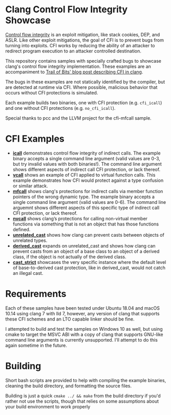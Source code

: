 # Clang Control Flow Integrity Showcase

[Control flow integrity](https://www.microsoft.com/en-us/research/publication/control-flow-integrity/) is an exploit mitigation, like stack cookies, DEP, and ASLR. Like other exploit mitigations, the goal of CFI is to prevent bugs from turning into exploits. CFI works by reducing the ability of an attacker to redirect program execution to an attacker controlled destination.

This repository contains samples with specially crafted bugs to showcase clang's control flow integrity implementation. These examples are an accompaniment to [Trail of Bits' blog post describing CFI in clang](https://blog.trailofbits.com/2016/10/17/lets-talk-about-cfi-clang-edition/).

The bugs in these examples are not statically identified by the compiler, but are detected at runtime via CFI. Where possible, malicious behavior that occurs without CFI protections is simulated.

Each example builds two binaries, one with CFI protection (e.g. `cfi_icall`) and one without CFI protections (e.g. `no_cfi_icall`).

Special thanks to pcc and the LLVM project for the cfi-mfcall sample.

# CFI Examples

* **[icall](source/icall.c)** demonstrates control flow integrity of indirect calls. The example binary accepts a single command line argument (valid values are 0-3, but try invalid values with both binaries!). The command line argument shows different aspects of indirect call CFI protection, or lack thereof.
* **[vcall](source/vcall.cpp)** shows an example of CFI applied to virtual function calls. This example demonstrates how CFI would protect against a type confusion or similar attack.
* **[mfcall](source/mfcall.cpp)** shows clang's protections for indirect calls via member function pointers of the wrong dynamic type. The example binary accepts a single command line argument (valid values are 0-6). The command line arguemnt shows different aspects of this specific type of indirect call CFI protection, or lack thereof.
* **[nvcall](source/nvcall.cpp)** shows clang’s protections for calling non-virtual member functions via something that is not an object that has those functions defined.
* **[unrelated_cast](source/unrelated_cast.cpp)** shows how clang can prevent casts between objects of unrelated types.
* **[derived_cast](source/derived_cast.cpp)** expands on unrelated_cast and shows how clang can prevent casts from an object of a base class to an object of a derived class, if the object is not actually of the derived class.
* **[cast_strict](source/cast_strict.cpp)** showcases the very specific instance where the default level of base-to-derived cast protection, like in derived_cast, would not catch an illegal cast.

# Requirements

Each of these samples have been tested under Ubuntu 18.04 and macOS 10.14 using clang 7 with lld 7, however, any version of clang that supports these CFI schemes and an LTO capable linker should be fine.

I attempted to build and test the samples on Windows 10 as well, but using cmake to target the MSVC ABI with a copy of clang that supports GNU-like command line arguments is currently unsupported. I'll attempt to do this again sometime in the future.

# Building

Short bash scripts are provided to help with compiling the example binaries, cleaning the build directory, and formatting the source files.

Building is just a quick `cmake ../ && make` from the build directory if you'd rather not use the scripts, though that relies on some assumptions about your build environment to work properly
